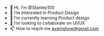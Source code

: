 - 👋 Hi, I’m @Stanley100
- 👀 I’m interested in Product Design
- 🌱 I’m currently learning Product design
- 💞️ I’m looking to collaborate on UI/UX
- 📫 How to reach me ayamshow@gmail.com

<!---
Stanley100/Stanley100 is a ✨ special ✨ repository because its `README.md` (this file) appears on your GitHub profile.
You can click the Preview link to take a look at your changes.
--->
